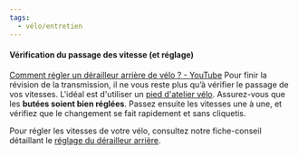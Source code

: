 ```yaml
---
tags:
  - vélo/entretien
---
```



#### Vérification du passage des vitesse (et réglage)
[Comment régler un dérailleur arrière de vélo ? - YouTube](https://www.youtube.com/watch?v=VIJnvfEM63M)
Pour finir la révision de la transmission, il ne vous reste plus qu’à vérifier le passage de vos vitesses. L'idéal est d'utiliser un [pied d'atelier vélo](https://www.lecyclo.com/collections/pied-atelier-velo "Pied d'atelier et stand pour vélo"). Assurez-vous que les **butées soient bien réglées**. Passez ensuite les vitesses une à une, et vérifiez que le changement se fait rapidement et sans cliquetis.

Pour régler les vitesses de votre vélo, consultez notre fiche-conseil détaillant le [réglage du dérailleur arrière](https://www.lecyclo.com/blogs/conseils/choisir-derailleur-velo-arriere "Comment bien régler un dérailleur arrière ?").